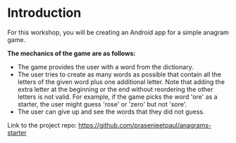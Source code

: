 # Introduction

For this workshop, you will be creating an Android app for a simple anagram game.

**The mechanics of the game are as follows:**
* The game provides the user with a word from the dictionary.
* The user tries to create as many words as possible that contain all the letters of the given word plus one additional letter. Note that adding the extra letter at the beginning or the end without reordering the other letters is not valid. For example, if the game picks the word 'ore' as a starter, the user might guess 'rose' or 'zero' but not 'sore'.
* The user can give up and see the words that they did not guess.

Link to the project repo: <u>https://github.com/prasenjeetpaul/anagrams-starter</u>


